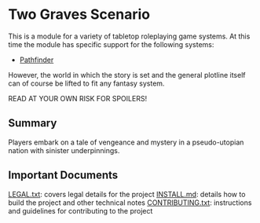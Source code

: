 # Two Graves Scenario

This is a module for a variety of tabletop roleplaying game systems. At this time the module 
has specific support for the following systems:

- [Pathfinder][1]

However, the world in which the story is set and the general plotline itself can of course be lifted
to fit any fantasy system.

READ AT YOUR OWN RISK FOR SPOILERS!

## Summary

Players embark on a tale of vengeance and mystery in a pseudo-utopian nation with sinister
underpinnings.

## Important Documents

[LEGAL.txt][2]: covers legal details for the project
[INSTALL.md][3]: details how to build the project and other technical notes
[CONTRIBUTING.txt][4]: instructions and guidelines for contributing to the 
project

[1]: http://paizo.com/pathfinder
[2]: LEGAL.txt
[3]: INSTALL.md
[4]: CONTRIBUTING.txt